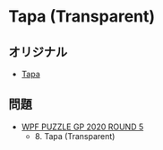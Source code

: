 # Tapa (Transparent)

## オリジナル
- [Tapa](tapa.md)

## 問題
- [WPF PUZZLE GP 2020 ROUND 5](../questions/wpfpgp2020-5.md)
	- 8\. Tapa (Transparent)
